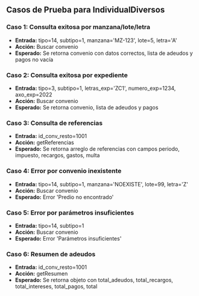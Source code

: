 ## Casos de Prueba para IndividualDiversos

### Caso 1: Consulta exitosa por manzana/lote/letra
- **Entrada:** tipo=14, subtipo=1, manzana='MZ-123', lote=5, letra='A'
- **Acción:** Buscar convenio
- **Esperado:** Se retorna convenio con datos correctos, lista de adeudos y pagos no vacía

### Caso 2: Consulta exitosa por expediente
- **Entrada:** tipo=3, subtipo=1, letras_exp='ZC1', numero_exp=1234, axo_exp=2022
- **Acción:** Buscar convenio
- **Esperado:** Se retorna convenio, lista de adeudos y pagos

### Caso 3: Consulta de referencias
- **Entrada:** id_conv_resto=1001
- **Acción:** getReferencias
- **Esperado:** Se retorna arreglo de referencias con campos periodo, impuesto, recargos, gastos, multa

### Caso 4: Error por convenio inexistente
- **Entrada:** tipo=14, subtipo=1, manzana='NOEXISTE', lote=99, letra='Z'
- **Acción:** Buscar convenio
- **Esperado:** Error 'Predio no encontrado'

### Caso 5: Error por parámetros insuficientes
- **Entrada:** tipo=14, subtipo=1
- **Acción:** Buscar convenio
- **Esperado:** Error 'Parámetros insuficientes'

### Caso 6: Resumen de adeudos
- **Entrada:** id_conv_resto=1001
- **Acción:** getResumen
- **Esperado:** Se retorna objeto con total_adeudos, total_recargos, total_intereses, total_pagos, total
